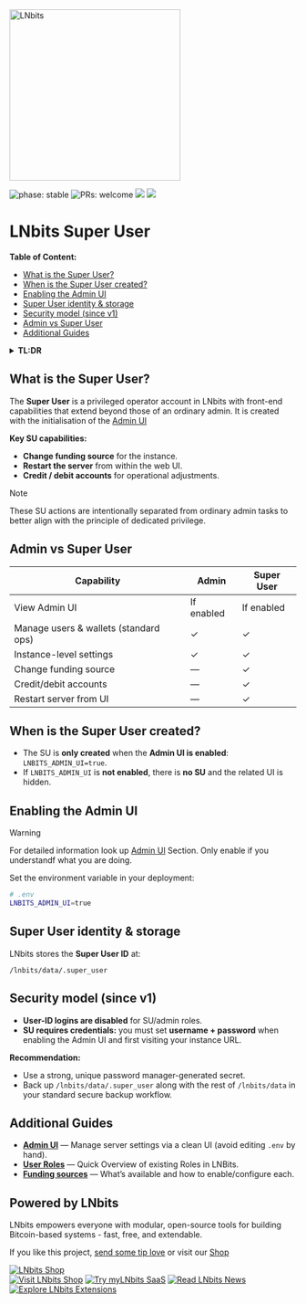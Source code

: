 <a href="https://lnbits.com" target="_blank" rel="noopener noreferrer">
  <picture>
    <source media="(prefers-color-scheme: dark)" srcset="https://i.imgur.com/QE6SIrs.png">
    <img src="https://i.imgur.com/fyKPgVT.png" alt="LNbits" style="width:300px">
  </picture>
</a>

![phase: stable](https://img.shields.io/badge/phase-stable-2EA043)
![PRs: welcome](https://img.shields.io/badge/PRs-Welcome-yellow)
[<img src="https://img.shields.io/badge/community_chat-Telegram-24A1DE">](https://t.me/lnbits)
[<img src="https://img.shields.io/badge/supported_by-%3E__OpenSats-f97316">](https://opensats.org)
# LNbits Super User



**Table of Content:**
- [What is the Super User?](#what-is-the-super-user)
- [When is the Super User created?](#when-is-the-super-user-created)
- [Enabling the Admin UI](#enabling-the-admin-ui)
- [Super User identity & storage](#super-user-identity--storage)
- [Security model (since v1)](#security-model-since-v1)
- [Admin vs Super User](#admin-vs-super-user)
- [Additional Guides](#additional-guides)




<details>
  <summary><strong>TL:DR</strong></summary>

- **No Admin UI → No Super User.** The Super User (SU) is created **only** when `LNBITS_ADMIN_UI=true`.
- **Why SU exists:** SU has extra frontend powers beyond an admin (e.g., **change funding source**, **restart server**, **credit/debit accounts**).
- **Security since v1:** Logging in as SU/admin **by user ID is disabled**. After enabling the Admin UI and visiting your instance, you’ll be **prompted to set a username + password** for the SU.
- **Why Admin UI:** Manage LNbits from a **clean UI** instead of editing `.env` and using the CLI for routine ops.

</details>

## What is the Super User?

The **Super User** is a privileged operator account in LNbits with front-end capabilities that extend beyond those of an ordinary admin. It is created with the initialisation of the [Admin UI](https://github.com/lnbits/lnbits/blob/main/docs/guide/admin_ui.md)

**Key SU capabilities:**

* **Change funding source** for the instance.
* **Restart the server** from within the web UI.
* **Credit / debit accounts** for operational adjustments.

> [!NOTE]
> These SU actions are intentionally separated from ordinary admin tasks to better align with the principle of dedicated privilege.

## Admin vs Super User

| Capability                            | Admin      | Super User |
| ------------------------------------- | ---------- | ---------- |
| View Admin UI                         | If enabled | If enabled |
| Manage users & wallets (standard ops) | ✓          | ✓          |
| Instance-level settings               | ✓          | ✓          |
| Change funding source                 | —          | ✓          |
| Credit/debit accounts                 | —          | ✓          |
| Restart server from UI                | —          | ✓          |

## When is the Super User created?

* The SU is **only created** when the **Admin UI is enabled**: `LNBITS_ADMIN_UI=true`.
* If `LNBITS_ADMIN_UI` is **not enabled**, there is **no SU** and the related UI is hidden.


## Enabling the Admin UI
> [!WARNING]
> For detailed information look up [Admin UI](https://github.com/lnbits/lnbits/new/main/docs/guide/admin_ui.md) Section. Only enable if you understandf what you are doing.

Set the environment variable in your deployment:

```bash
# .env
LNBITS_ADMIN_UI=true
```

## Super User identity & storage

LNbits stores the **Super User ID** at:

```
/lnbits/data/.super_user
```

## Security model (since v1)

* **User-ID logins are disabled** for SU/admin roles.
* **SU requires credentials:** you must set **username + password** when enabling the Admin UI and first visiting your instance URL.

**Recommendation:**

* Use a strong, unique password manager-generated secret.
* Back up `/lnbits/data/.super_user` along with the rest of `/lnbits/data` in your standard secure backup workflow.


## Additional Guides
- **[Admin UI](https://github.com/lnbits/lnbits/new/main/docs/guide/admin_ui.md)** — Manage server settings via a clean UI (avoid editing `.env` by hand).
- **[User Roles](https://github.com/lnbits/lnbits/new/main/docs/guide/User_Roles.md)** — Quick Overview of existing Roles in LNBits.
- **[Funding sources](https://github.com/lnbits/lnbits/new/main/docs/guide/funding-sources_table.md)** — What’s available and how to enable/configure each.

## Powered by LNbits
LNbits empowers everyone with modular, open-source tools for building Bitcoin-based systems - fast, free, and extendable.

If you like this project, [send some tip love](https://demo.lnbits.com/tipjar/DwaUiE4kBX6mUW6pj3X5Kg) or visit our [Shop](https://shop.lnbits.de)

[![LNbits Shop](https://demo.lnbits.com/static/images/bitcoin-shop-banner.png)](https://shop.lnbits.com/)  
[![Visit LNbits Shop](https://img.shields.io/badge/Visit-LNbits%20Shop-7C3AED?logo=shopping-cart&logoColor=white&labelColor=5B21B6)](https://shop.lnbits.com/)
[![Try myLNbits SaaS](https://img.shields.io/badge/Try-myLNbits%20SaaS-2563EB?logo=lightning&logoColor=white&labelColor=1E40AF)](https://my.lnbits.com/login)
[![Read LNbits News](https://img.shields.io/badge/Read-LNbits%20News-F97316?logo=rss&logoColor=white&labelColor=C2410C)](https://news.lnbits.com/)
[![Explore LNbits Extensions](https://img.shields.io/badge/Explore-LNbits%20Extensions-10B981?logo=puzzle-piece&logoColor=white&labelColor=065F46)](https://extensions.lnbits.com/)

